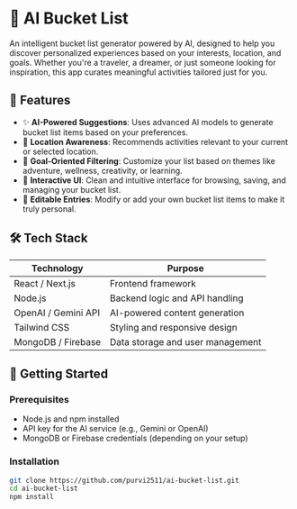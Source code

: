 # 🧠 AI Bucket List

An intelligent bucket list generator powered by AI, designed to help you discover personalized experiences based on your interests, location, and goals. Whether you're a traveler, a dreamer, or just someone looking for inspiration, this app curates meaningful activities tailored just for you.

## 🌟 Features

- ✨ **AI-Powered Suggestions**: Uses advanced AI models to generate bucket list items based on your preferences.
- 📍 **Location Awareness**: Recommends activities relevant to your current or selected location.
- 🎯 **Goal-Oriented Filtering**: Customize your list based on themes like adventure, wellness, creativity, or learning.
- 🧭 **Interactive UI**: Clean and intuitive interface for browsing, saving, and managing your bucket list.
- 📝 **Editable Entries**: Modify or add your own bucket list items to make it truly personal.

## 🛠️ Tech Stack

| Technology         | Purpose                          |
|--------------------|----------------------------------|
| React / Next.js    | Frontend framework               |
| Node.js            | Backend logic and API handling   |
| OpenAI / Gemini API| AI-powered content generation    |
| Tailwind CSS       | Styling and responsive design    |
| MongoDB / Firebase | Data storage and user management |

## 🚀 Getting Started

### Prerequisites

- Node.js and npm installed
- API key for the AI service (e.g., Gemini or OpenAI)
- MongoDB or Firebase credentials (depending on your setup)

### Installation

```bash
git clone https://github.com/purvi2511/ai-bucket-list.git
cd ai-bucket-list
npm install
